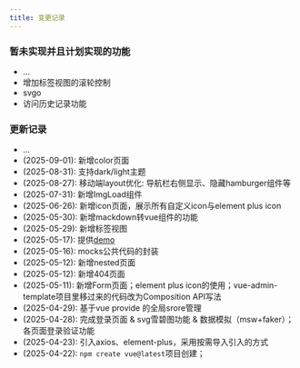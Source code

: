 ```yaml
---
title: 变更记录
---
```


### 暂未实现并且计划实现的功能

* ...
* 增加标签视图的滚轮控制
* svgo
* 访问历史记录功能

### 更新记录

* ...
* (2025-09-01): 新增color页面
* (2025-08-31): 支持dark/light主题
* (2025-08-27): 移动端layout优化: 导航栏右侧显示、隐藏hamburger组件等
* (2025-07-31): 新增ImgLoad组件
* (2025-06-26): 新增icon页面，展示所有自定义icon与element plus icon
* (2025-05-30): 新增mackdown转vue组件的功能
* (2025-05-29): 新增标签视图
* (2025-05-17): 提供[demo](https://chocho-1115.github.io/vue-admin/)
* (2025-05-16): mocks公共代码的封装
* (2025-05-12): 新增nested页面
* (2025-05-12): 新增404页面
* (2025-05-11): 新增Form页面；element plus icon的使用；vue-admin-template项目里移过来的代码改为Composition API写法
* (2025-04-29): 基于vue provide 的全局srore管理
* (2025-04-28): 完成登录页面 & svg雪碧图功能 & 数据模拟（msw+faker）；各页面登录验证功能
* (2025-04-23): 引入axios、element-plus，采用按需导入引入的方式
* (2025-04-22): `npm create vue@latest`项目创建；
